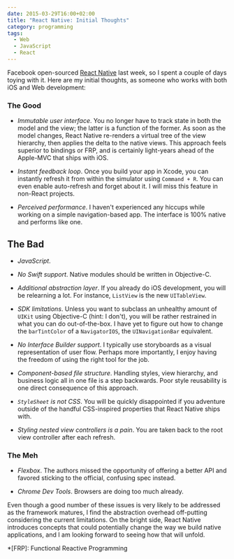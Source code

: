 ```yaml
---
date: 2015-03-29T16:00+02:00
title: "React Native: Initial Thoughts"
category: programming
tags:
  - Web
  - JavaScript
  - React
---
```


Facebook open-sourced [React Native] last week, so I spent a couple of days toying with it. Here are my initial thoughts, as someone who works with both iOS and Web development:

### The Good

- *Immutable user interface*. You no longer have to track state in both the model and the view; the latter is a function of the former. As soon as the model changes, React Native re-renders a virtual tree of the view hierarchy, then applies the delta to the native views. This approach feels superior to bindings or FRP, and is certainly light-years ahead of the Apple-MVC that ships with iOS.

- *Instant feedback loop*. Once you build your app in Xcode, you can instantly refresh it from within the simulator using `Command + R`. You can even enable auto-refresh and forget about it. I will miss this feature in non-React projects.

- *Perceived performance*. I haven't experienced any hiccups while working on a simple navigation-based app. The interface is 100% native and performs like one.

## The Bad

- *JavaScript*.

- *No Swift support*. Native modules should be written in Objective-C.

- *Additional abstraction layer*. If you already do iOS development, you will be relearning a lot. For instance, `ListView` is the new `UITableView`.

- *SDK limitations*. Unless you want to subclass an unhealthy amount of `UIKit` using Objective-C (hint: I don't), you will be rather restrained in what you can do out-of-the-box. I have yet to figure out how to change the `barTintColor` of a `NavigatorIOS`, the `UINavigationBar` equivalent.

- *No Interface Builder support*. I typically use storyboards as a visual representation of user flow. Perhaps more importantly, I enjoy having the freedom of using the right tool for the job.

- *Component-based file structure*. Handling styles, view hierarchy, and business logic all in one file is a step backwards. Poor style reusability is one direct consequence of this approach.

- *`StyleSheet` is not CSS*. You will be quickly disappointed if you adventure outside of the handful CSS-inspired properties that React Native ships with.

- *Styling nested view controllers is a pain*. You are taken back to the root view controller after each refresh.

### The Meh

- *Flexbox*. The authors missed the opportunity of offering a better API and favored sticking to the official, confusing spec instead.

- *Chrome Dev Tools*. Browsers are doing too much already.

Even though a good number of these issues is very likely to be addressed as the framework matures, I find the abstraction overhead off-putting considering the current limitations. On the bright side, React Native introduces concepts that could potentially change the way we build native applications, and I am looking forward to seeing how that will unfold.

[React Native]: http://reactnative.com
*[FRP]: Functional Reactive Programming
